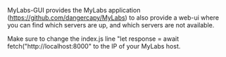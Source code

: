 MyLabs-GUI provides the MyLabs application (https://github.com/dangercapy/MyLabs) to also provide a web-ui where you can find which servers are up, and which servers are not available.

Make sure to change the index.js line "let response = await fetch("http://localhost:8000" to the IP of your MyLabs host.
